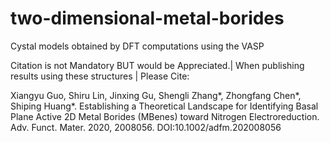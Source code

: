 # two-dimensional-metal-borides
Cystal models obtained by DFT computations using the VASP

Citation is not Mandatory BUT would be Appreciated.|
When publishing results using these structures | Please Cite: 

Xiangyu Guo, Shiru Lin, Jinxing Gu, Shengli Zhang*, Zhongfang Chen*, Shiping Huang*. Establishing a Theoretical Landscape for Identifying Basal Plane Active 2D Metal Borides (MBenes) toward Nitrogen Electroreduction. Adv. Funct. Mater. 2020, 2008056. DOI:10.1002/adfm.202008056
